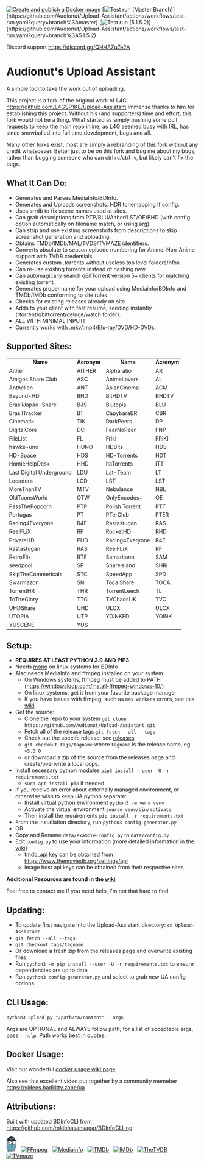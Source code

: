 [![Create and publish a Docker image](https://github.com/Audionut/Upload-Assistant/actions/workflows/docker-image.yml/badge.svg?branch=master)](https://github.com/Audionut/Upload-Assistant/actions/workflows/docker-image.yml) [![Test run (Master Branch)](https://img.shields.io/github/actions/workflow/status/Audionut/Upload-Assistant/test-run.yaml?branch=master&label=Test%20run%20(Master%20Branch%202025-07-04%2006:06%20UTC))](https://github.com/Audionut/Upload-Assistant/actions/workflows/test-run.yaml?query=branch%3Amaster) [![Test run (5.1.5.2)](https://img.shields.io/github/actions/workflow/status/Audionut/Upload-Assistant/test-run.yaml?branch=5.1.5.2&label=Test%20run%20(5.1.5.2%202025-07-19%2014:24%20UTC))](https://github.com/Audionut/Upload-Assistant/actions/workflows/test-run.yaml?query=branch%3A5.1.5.2)

Discord support https://discord.gg/QHHAZu7e2A

# Audionut's Upload Assistant

A simple tool to take the work out of uploading.

This project is a fork of the original work of L4G https://github.com/L4GSP1KE/Upload-Assistant
Immense thanks to him for establishing this project. Without his (and supporters) time and effort, this fork would not be a thing.
What started as simply pushing some pull requests to keep the main repo inline, as L4G seemed busy with IRL, has since snowballed into full time development, bugs and all.

Many other forks exist, most are simply a rebranding of this fork without any credit whatsoever.
Better just to be on this fork and bug me about my bugs, rather than bugging someone who can ctrl+c/ctrl+v, but likely can't fix the bugs.

## What It Can Do:
  - Generates and Parses MediaInfo/BDInfo.
  - Generates and Uploads screenshots. HDR tonemapping if config.
  - Uses srrdb to fix scene names used at sites.
  - Can grab descriptions from PTP/BLU/Aither/LST/OE/BHD (with config option automatically on filename match, or using arg).
  - Can strip and use existing screenshots from descriptions to skip screenshot generation and uploading.
  - Obtains TMDb/IMDb/MAL/TVDB/TVMAZE identifiers.
  - Converts absolute to season episode numbering for Anime. Non-Anime support with TVDB credentials
  - Generates custom .torrents without useless top level folders/nfos.
  - Can re-use existing torrents instead of hashing new.
  - Can automagically search qBitTorrent version 5+ clients for matching existing torrent.
  - Generates proper name for your upload using Mediainfo/BDInfo and TMDb/IMDb conforming to site rules.
  - Checks for existing releases already on site.
  - Adds to your client with fast resume, seeding instantly (rtorrent/qbittorrent/deluge/watch folder).
  - ALL WITH MINIMAL INPUT!
  - Currently works with .mkv/.mp4/Blu-ray/DVD/HD-DVDs.

## Supported Sites:
<table>
  <tr>
    <td align="center"><b>Name</b></td><td align="center"><b>Acronym</b></td>
    <td align="center"><b>Name</b></td><td align="center"><b>Acronym</b></td>
  </tr>
  <tr><td>Aither</td><td>AITHER</td><td>Alpharatio</td><td>AR</td></tr>
  <tr><td>Amigos Share Club</td><td>ASC</td><td>AnimeLovers</td><td>AL</td></tr>
  <tr><td>Anthelion</td><td>ANT</td><td>AsianCinema</td><td>ACM</td></tr>
  <tr><td>Beyond-HD</td><td>BHD</td><td>BitHDTV</td><td>BHDTV</td></tr>
  <tr><td>BrasilJapão-Share</td><td>BJS</td><td>Blutopia</td><td>BLU</td></tr>
  <tr><td>BrasilTracker</td><td>BT</td><td>CapybaraBR</td><td>CBR</td></tr>
  <tr><td>Cinematik</td><td>TIK</td><td>DarkPeers</td><td>DP</td></tr>
  <tr><td>DigitalCore</td><td>DC</td><td>FearNoPeer</td><td>FNP</td></tr>
  <tr><td>FileList</td><td>FL</td><td>Friki</td><td>FRIKI</td></tr>
  <tr><td>hawke-uno</td><td>HUNO</td><td>HDBits</td><td>HDB</td></tr>
  <tr><td>HD-Space</td><td>HDS</td><td>HD-Torrents</td><td>HDT</td></tr>
  <tr><td>HomieHelpDesk</td><td>HHD</td><td>ItaTorrents</td><td>ITT</td></tr>
  <tr><td>Last Digital Underground</td><td>LDU</td><td>Lat-Team</td><td>LT</td></tr>
  <tr><td>Locadora</td><td>LCD</td><td>LST</td><td>LST</td></tr>
  <tr><td>MoreThanTV</td><td>MTV</td><td>Nebulance</td><td>NBL</td></tr>
  <tr><td>OldToonsWorld</td><td>OTW</td><td>OnlyEncodes+</td><td>OE</td></tr>
  <tr><td>PassThePopcorn</td><td>PTP</td><td>Polish Torrent</td><td>PTT</td></tr>
  <tr><td>Portugas</td><td>PT</td><td>PTerClub</td><td>PTER</td></tr>
  <tr><td>Racing4Everyone</td><td>R4E</td><td>Rastastugan</td><td>RAS</td></tr>
  <tr><td>ReelFLiX</td><td>RF</td><td>RocketHD</td><td>RHD</td></tr>
  <tr><td>PrivateHD</td><td>PHD</td><td>Racing4Everyone</td><td>R4E</td></tr>
  <tr><td>Rastastugan</td><td>RAS</td><td>ReelFLiX</td><td>RF</td></tr>
  <tr><td>RetroFlix</td><td>RTF</td><td>Samaritano</td><td>SAM</td></tr>
  <tr><td>seedpool</td><td>SP</td><td>Shareisland</td><td>SHRI</td></tr>
  <tr><td>SkipTheCommericals</td><td>STC</td><td>SpeedApp</td><td>SPD</td></tr>
  <tr><td>Swarmazon</td><td>SN</td><td>Toca Share</td><td>TOCA</td></tr>
  <tr><td>TorrentHR</td><td>THR</td><td>TorrentLeech</td><td>TL</td></tr>
  <tr><td>ToTheGlory</td><td>TTG</td><td>TVChaosUK</td><td>TVC</td></tr>
  <tr><td>UHDShare</td><td>UHD</td><td>ULCX</td><td>ULCX</td></tr>
  <tr><td>UTOPIA</td><td>UTP</td><td>YOiNKED</td><td>YOINK</td></tr>
  <tr><td>YUSCENE</td><td>YUS</td><td></td><td></td></tr>
</table>

## **Setup:**
   - **REQUIRES AT LEAST PYTHON 3.9 AND PIP3**
   - Needs [mono](https://www.mono-project.com/) on linux systems for BDInfo
   - Also needs MediaInfo and ffmpeg installed on your system
      - On Windows systems, ffmpeg must be added to PATH (https://windowsloop.com/install-ffmpeg-windows-10/)
      - On linux systems, get it from your favorite package manager
      - If you have issues with ffmpeg, such as `max workers` errors, see this [wiki](https://github.com/Audionut/Upload-Assistant/wiki/ffmpeg---max-workers-issues)
   - Get the source:
      - Clone the repo to your system `git clone https://github.com/Audionut/Upload-Assistant.git`
      - Fetch all of the release tags `git fetch --all --tags`
      - Check out the specifc release: see [releases](https://github.com/Audionut/Upload-Assistant/releases)
      - `git checkout tags/tagname` where `tagname` is the release name, eg `v5.0.0`
      - or download a zip of the source from the releases page and create/overwrite a local copy.
   - Install necessary python modules `pip3 install --user -U -r requirements.txt`
      - `sudo apt install pip` if needed
  - If you receive an error about externally managed environment, or otherwise wish to keep UA python separate:
      - Install virtual python environment `python3 -m venv venv`
      - Activate the virtual environment `source venv/bin/activate`
      - Then install the requirements `pip install -r requirements.txt`
   - From the installation directory, run `python3 config-generator.py`
   - OR
   - Copy and Rename `data/example-config.py` to `data/config.py`
   - Edit `config.py` to use your information (more detailed information in the [wiki](https://github.com/Audionut/Upload-Assistant/wiki))
      - tmdb_api key can be obtained from https://www.themoviedb.org/settings/api
      - image host api keys can be obtained from their respective sites

   **Additional Resources are found in the [wiki](https://github.com/Audionut/Upload-Assistant/wiki)**

   Feel free to contact me if you need help, I'm not that hard to find.

## **Updating:**
  - To update first navigate into the Upload-Assistant directory: `cd Upload-Assistant`
  - `git fetch --all --tags`
  - `git checkout tags/tagname`
  - Or download a fresh zip from the releases page and overwrite existing files
  - Run `python3 -m pip install --user -U -r requirements.txt` to ensure dependencies are up to date
  - Run `python3 config-generator.py` and select to grab new UA config options.

## **CLI Usage:**

  `python3 upload.py "/path/to/content" --args`

  Args are OPTIONAL and ALWAYS follow path, for a list of acceptable args, pass `--help`.
  Path works best in quotes.

## **Docker Usage:**
  Visit our wonderful [docker usage wiki page](https://github.com/Audionut/Upload-Assistant/wiki/Docker)

  Also see this excellent video put together by a community memeber https://videos.badkitty.zone/ua

## **Attributions:**

Built with updated BDInfoCLI from https://github.com/rokibhasansagar/BDInfoCLI-ng

<p>
  <a href="https://github.com/autobrr/mkbrr"><img src="https://github.com/autobrr/mkbrr/blob/main/.github/assets/mkbrr-dark.png?raw=true" alt="mkbrr" height="40px;"></a>&nbsp;&nbsp;
  <a href="https://ffmpeg.org/"><img src="https://i.postimg.cc/xdj3BS7S/FFmpeg-Logo-new-svg.png" alt="FFmpeg" height="40px;"></a>&nbsp;&nbsp;
  <a href="https://mediaarea.net/en/MediaInfo"><img src="https://i.postimg.cc/vTkjXmHh/Media-Info-Logo-svg.png" alt="Mediainfo" height="40px;"></a>&nbsp;&nbsp;
  <a href="https://www.themoviedb.org/"><img src="https://i.postimg.cc/1tpXHx3k/blue-square-2-d537fb228cf3ded904ef09b136fe3fec72548ebc1fea3fbbd1ad9e36364db38b.png" alt="TMDb" height="40px;"></a>&nbsp;&nbsp;
  <a href="https://www.imdb.com/"><img src="https://i.postimg.cc/CLVmvwr1/IMDb-Logo-Rectangle-Gold-CB443386186.png" alt="IMDb" height="40px;"></a>&nbsp;&nbsp;
  <a href="https://thetvdb.com/"><img src="https://i.postimg.cc/Hs1KKqsS/logo1.png" alt="TheTVDB" height="40px;"></a>&nbsp;&nbsp;
  <a href="https://www.tvmaze.com/"><img src="https://i.postimg.cc/2jdRzkJp/tvm-header-logo.png" alt="TVmaze" height="40px"></a>
</p>
